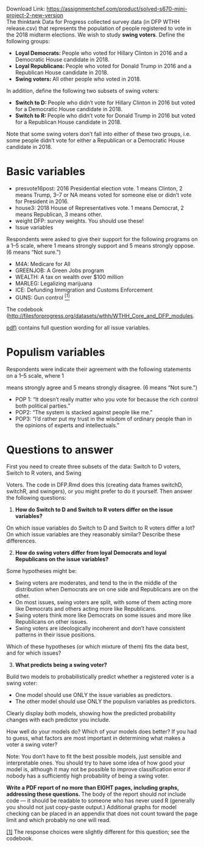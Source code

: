Download Link: https://assignmentchef.com/product/solved-s670-mini-project-2-new-version
<br>
The thinktank Data for Progress collected survey data (in DFP WTHH release.csv) that represents the population of people registered to vote in the 2018 midterm elections. We wish to study <strong>swing voters</strong>. Define the following groups:

<ul>

 <li><strong>Loyal Democrats: </strong>People who voted for Hillary Clinton in 2016 and a Democratic House candidate in 2018.</li>

 <li><strong>Loyal Republicans: </strong>People who voted for Donald Trump in 2016 and a Republican House candidate in 2018.</li>

 <li><strong>Swing voters: </strong>All other people who voted in 2018.</li>

</ul>

In addition, define the following two subsets of swing voters:

<ul>

 <li><strong>Switch to D: </strong>People who didn’t vote for Hillary Clinton in 2016 but voted for a Democratic House candidate in 2018.</li>

 <li><strong>Switch to R: </strong>People who didn’t vote for Donald Trump in 2016 but voted for a Republican House candidate in 2018.</li>

</ul>

Note that some swing voters don’t fall into either of these two groups, i.e. some people didn’t vote for either a Republican or a Democratic House candidate in 2018.

<h1>Basic variables</h1>

<ul>

 <li>presvote16post: 2016 Presidential election vote. 1 means Clinton, 2 means Trump, 3–7 or NA means voted for someone else or didn’t vote for President in 2016.</li>

 <li>house3: 2018 House of Representatives vote. 1 means Democrat, 2 means Republican, 3 means other.</li>

 <li>weight DFP: survey weights. You should use these!</li>

 <li>                                   Issue variables</li>

</ul>

Respondents were asked to give their support for the following programs on a 1–5 scale, where 1 means strongly support and 5 means strongly oppose. (6 means “Not sure.”)

<ul>

 <li>M4A: Medicare for All</li>

 <li>GREENJOB: A Green Jobs program</li>

 <li>WEALTH: A tax on wealth over $100 million</li>

 <li>MARLEG: Legalizing marijuana</li>

 <li>ICE: Defunding Immigration and Customs Enforcement</li>

 <li>GUNS: Gun control <a href="#_ftn1" name="_ftnref1"><sup>[1]</sup></a></li>

</ul>

The codebook (<a href="http://filesforprogress.org/datasets/wthh/WTHH_Core_and_DFP_modules.pdf">http://filesforprogress.org/datasets/wthh/WTHH_Core_and_DFP_modules</a>.

<a href="http://filesforprogress.org/datasets/wthh/WTHH_Core_and_DFP_modules.pdf">pdf</a><a href="http://filesforprogress.org/datasets/wthh/WTHH_Core_and_DFP_modules.pdf">)</a> contains full question wording for all issue variables.

<h1>Populism variables</h1>

Respondents were indicate their agreement with the following statements on a 1–5 scale, where 1

means strongly agree and 5 means strongly disagree. (6 means “Not sure.”)

<ul>

 <li>POP 1: “It doesn’t really matter who you vote for because the rich control both political parties.”</li>

 <li>POP2: “The system is stacked against people like me.”</li>

 <li>POP3: “I’d rather put my trust in the wisdom of ordinary people than in the opinions of experts and intellectuals.”</li>

</ul>

<h1>Questions to answer</h1>

First you need to create three subsets of the data: Switch to D voters, Switch to R voters, and Swing

Voters. The code in DFP.Rmd does this (creating data frames switchD, switchR, and swingers), or you might prefer to do it yourself. Then answer the following questions:

<ol>

 <li><strong>How do Switch to D and Switch to R voters differ on the issue variables?</strong></li>

</ol>

On which issue variables do Switch to D and Switch to R voters differ a lot? On which issue variables are they reasonably similar? Describe these differences.

<ol start="2">

 <li><strong>How do swing voters differ from loyal Democrats and loyal Republicans on the issue variables?</strong></li>

</ol>

Some hypotheses might be:

<ul>

 <li>Swing voters are moderates, and tend to the in the middle of the distribution when Democrats are on one side and Republicans are on the other.</li>

 <li>On most issues, swing voters are split, with some of them acting more like Democrats and others acting more like Republicans.</li>

 <li>Swing voters think more like Democrats on some issues and more like Republicans on other issues.</li>

 <li>Swing voters are ideologically incoherent and don’t have consistent patterns in their issue positions.</li>

</ul>

Which of these hypotheses (or which mixture of them) fits the data best, and for which issues?

<ol start="3">

 <li><strong>What predicts being a swing voter?</strong></li>

</ol>

Build two models to probabilistically predict whether a registered voter is a swing voter:

<ul>

 <li>One model should use ONLY the issue variables as predictors.</li>

 <li>The other model should use ONLY the populism variables as predictors.</li>

</ul>

Clearly display both models, showing how the predicted probability changes with each predictor you include.

How well do your models do? Which of your models does better? If you had to guess, what factors are most important in determining what makes a voter a swing voter?

Note: You don’t have to fit the best possible models, just sensible and interpretable ones. You should try to have some idea of how good your model is, although it may not be possible to improve classification error if nobody has a sufficiently high probability of being a swing voter.

<strong>Write a PDF report of no more than EIGHT pages, including graphs, addressing these questions. </strong>The body of the report should <em>not </em>include code — it should be readable to someone who has never used R (generally you should not just copy-paste output.) Additional graphs for model checking can be placed in an appendix that does not count toward the page limit and which probably no one will read.

<a href="#_ftnref1" name="_ftn1">[1]</a> The response choices were slightly different for this question; see the codebook.